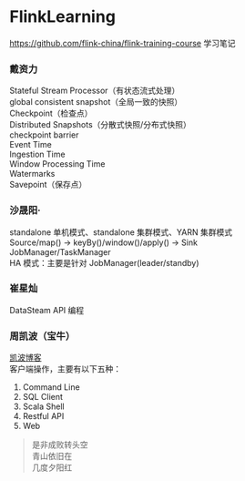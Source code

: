# FlinkLearning

https://github.com/flink-china/flink-training-course 学习笔记  

### 戴资力
Stateful Stream Processor（有状态流式处理）  
global consistent snapshot（全局一致的快照）  
Checkpoint（检查点）  
Distributed Snapshots（分散式快照/分布式快照）  
checkpoint barrier  
Event Time  
Ingestion Time  
Window Processing Time  
Watermarks  
Savepoint（保存点）  

### 沙晟阳·
standalone 单机模式、standalone 集群模式、YARN 集群模式  
Source/map() -> keyBy()/window()/apply() -> Sink  
JobManager/TaskManager  
HA 模式：主要是针对 JobManager(leader/standby)  

### 崔星灿
DataSteam API 编程  

### 周凯波（宝牛）
[凯波博客](https://zhoukaibo.com/)  
客户端操作，主要有以下五种：  
1. Command Line  
2. SQL Client  
3. Scala Shell  
4. Restful API  
5. Web  

> 是非成败转头空  
> 青山依旧在  
> 几度夕阳红  
